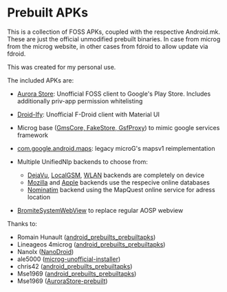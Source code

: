 # Prebuilt APKs

This is a collection of FOSS APKs, coupled with the respective Android.mk. These are just the official unmodified prebuilt binaries. In case from microg from the microg website, in other cases from fdroid to allow update via fdroid.

This was created for my personal use.

The included APKs are:
* [Aurora Store](https://gitlab.com/AuroraOSS/AuroraStore/tags): Unofficial FOSS client to Google's Play Store. Includes additionally priv-app permission whitelisting
* [Droid-Ify](https://android.izzysoft.de/repo/apk/com.looker.droidify): Unofficial F-Droid client with Material UI
* Microg base ([GmsCore, FakeStore, GsfProxy](https://microg.org/download.html)) to mimic google services framework
* [com.google.android.maps](https://github.com/microg/android_frameworks_mapsv1): legacy microG's mapsv1 reimplementation
* Multiple UnifiedNlp backends to choose from:
   * [DejaVu](https://f-droid.org/packages/org.fitchfamily.android.dejavu), [LocalGSM](https://f-droid.org/packages/org.fitchfamily.android.gsmlocation), [WLAN](https://f-droid.org/packages/org.fitchfamily.android.wifi_backend) backends are completely on device
   * [Mozilla](https://f-droid.org/packages/org.microg.nlp.backend.ichnaea) and [Apple](https://f-droid.org/packages/org.microg.nlp.backend.apple) backends use the respecive online databases
   * [Nominatim](https://f-droid.org/packages/org.microg.nlp.backend.nominatim) backend using the MapQuest online service for adress location
   
* [BromiteSystemWebView](https://github.com/bromite/bromite) to replace regular AOSP webview

Thanks to:
- Romain Hunault ([android_prebuilts_prebuiltapks](https://gitlab.e.foundation/e/os/android_prebuilts_prebuiltapks))
- Lineageos 4microg ([android_prebuilts_prebuiltapks](https://github.com/lineageos4microg/android_prebuilts_prebuiltapks))
- Nanolx ([NanoDroid](https://gitlab.com/Nanolx/NanoDroid))
- ale5000 ([microg-unofficial-installer](https://github.com/micro5k/microg-unofficial-installer))
- chris42 ([android_prebuilts_prebuiltapks](https://github.com/chris42/android_prebuilts_prebuiltapks))
- Mse1969 ([android_prebuilts_prebuiltapks](https://github.com/MSe1969/android_prebuilts_prebuiltapks))
- Mse1969 ([AuroraStore-prebuilt](https://github.com/MSe1969/AuroraStore-prebuilt))
